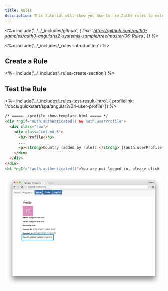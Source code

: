 ```yaml
---
title: Rules
description: This tutorial will show you how to use Auth0 rules to extend what Auth0 has to offer.
---
```


<%= include('../../_includes/_github', {
  link: 'https://github.com/auth0-samples/auth0-angularjs2-systemjs-sample/tree/master/06-Rules',
}) %>_

<%= include('../_includes/_rules-introduction') %>

## Create a Rule

<%= include('../_includes/_rules-create-section') %>

## Test the Rule

<%= include('../_includes/_rules-test-result-intro', { profilelink: '/docs/quickstart/spa/angular2/04-user-profile' }) %>

```html
/* ===== ./profile_show.template.html ===== */
<div *ngIf="auth.authenticated() && auth.userProfile">
  <div class="row">
    <div class="col-md-6">
      <h3>Profile</h3>
      ...
      <p><strong>Country (added by rule): </strong> {{auth.userProfile.country}}</p>
    </div>
  </div>
</div>
<h4 *ngIf="!auth.authenticated()">You are not logged in, please click 'Log in' button to login</h4>
```

![Country rule sample](/media/articles/angularjs2/rule-country-show.png)
